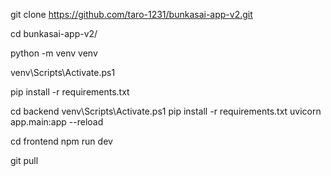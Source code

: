 git clone https://github.com/taro-1231/bunkasai-app-v2.git

cd bunkasai-app-v2/

python -m venv venv

venv\Scripts\Activate.ps1

pip install -r requirements.txt

<!-- 実行 -->
cd backend
venv\Scripts\Activate.ps1
pip install -r requirements.txt
uvicorn app.main:app --reload

cd frontend
npm run dev

<!-- ローカル更新 -->
git pull

